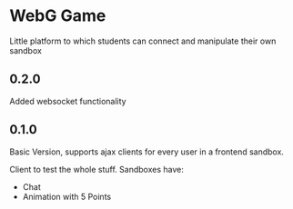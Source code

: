 # WebG Game

Little platform to which students can connect and manipulate their own sandbox

## 0.2.0

Added websocket functionality

## 0.1.0

Basic Version, supports ajax clients for every user in a frontend sandbox.

Client to test the whole stuff. Sandboxes have:
- Chat
- Animation with 5 Points
